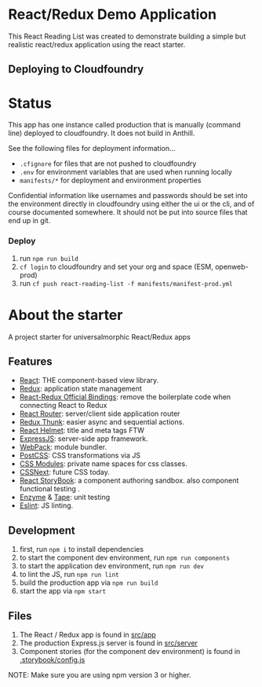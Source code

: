 # React/Redux Demo Application

This React Reading List was created to demonstrate building a simple but
realistic react/redux application using the react starter.

## Deploying to Cloudfoundry

# Status

This app has one instance called production that is manually (command line)
deployed to cloudfoundry. It does not build in Anthill.

See the following files for deployment information...
* `.cfignore` for files that are not pushed to cloudfoundry
* `.env` for environment variables that are used when running locally
* `manifests/*` for deployment and environment properties

Confidential information like usernames and passwords should be set into the
environment directly in cloudfoundry using either the ui or the cli, and of
course documented somewhere. It should not be put into source files that end
up in git.

### Deploy
1. run `npm run build`
1. `cf login` to cloudfoundry and set your org and space (ESM, openweb-prod)
1. run `cf push react-reading-list -f manifests/manifest-prod.yml`

# About the starter
A project starter for universalmorphic React/Redux apps


## Features

*   [React](https://facebook.github.io/react/): THE component-based view library.
*   [Redux](http://redux.js.org/): application state management
*   [React-Redux Official Bindings](https://github.com/reactjs/react-redux): remove the boilerplate code when connecting React to Redux
*   [React Router](https://github.com/reactjs/react-router): server/client side application router
*   [Redux Thunk](https://github.com/gaearon/redux-thunk): easier async and sequential actions.
*   [React Helmet](https://github.com/nfl/react-helmet): title and meta tags FTW
*   [ExpressJS](http://expressjs.com/): server-side app framework.
*   [WebPack](https://webpack.github.io/): module bundler.
*   [PostCSS](https://github.com/postcss/postcss): CSS transformations via JS
*   [CSS Modules](https://github.com/css-modules/css-modules): private name spaces for css classes.
*   [CSSNext](http://cssnext.io/): future CSS today.
*   [React StoryBook](https://github.com/kadirahq/react-storybook): a component authoring sandbox. also component functional testing .
*   [Enzyme](https://github.com/airbnb/enzyme) & [Tape](https://github.com/substack/tape): unit testing
*   [Eslint](http://eslint.org/): JS linting.


## Development

1.  first, run `npm i` to install dependencies
1.  to start the component dev environment, run `npm run components`
1.  to start the application dev environment, run `npm run dev`
1.  to lint the JS, run `npm run lint`
1.  build the production app via `npm run build`
1.  start the app via `npm start`


## Files

1.  The React / Redux app is found in [src/app](./src/app)
1.  The production Express.js server is found in [src/server](./src/server)
1.  Component stories (for the component dev environment) is found in [.storybook/config.js](./.storybook/config.js)



NOTE: Make sure you are using npm version 3 or higher.
